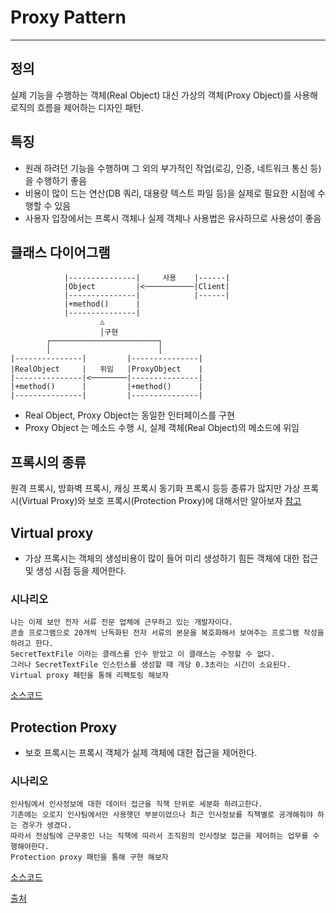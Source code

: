 # Proxy Pattern
---
## 정의
실제 기능을 수행하는 객체(Real Object) 대신 가상의 객체(Proxy Object)를 사용해 로직의 흐름을 제어하는 디자인 패턴.

## 특징
- 원래 하려던 기능을 수행하며 그 외의 부가적인 작업(로깅, 인증, 네트워크 통신 등)을 수행하기 좋음
- 비용이 많이 드는 연산(DB 쿼리, 대용량 텍스트 파일 등)을 실제로 필요한 시점에 수행할 수 있음
- 사용자 입장에서는 프록시 객체나 실제 객체나 사용법은 유사하므로 사용성이 좋음

## 클래스 다이어그램
```text
            |---------------|     사용    |------|
            |Object         |<───────────|Client|
            |---------------|            |------|
            |+method()      |
            |---------------|
                    △
                    │구현
        ┌────────────────────────┐
        │                        │
|---------------|         |---------------|
|RealObject     |   위임   |ProxyObject    |
|---------------|<────────|---------------|
|+method()      |         |+method()      |
|---------------|         |---------------|
```
- Real Object, Proxy Object는 동일한 인터페이스를 구현
- Proxy Object 는 메소드 수행 시, 실제 객체(Real Object)의 메소드에 위임

## 프록시의 종류
원격 프록시, 방화벽 프록시, 캐싱 프록시 동기화 프록시 등등 종류가 많지만
가상 프록시(Virtual Proxy)와 보호 프록시(Protection Proxy)에 대해서만 알아보자
[참고](https://developside.tistory.com/80)

## Virtual proxy
- 가상 프록시는 객체의 생성비용이 많이 들어 미리 생성하기 힘든 객체에 대한 접근 및 생성 시점 등을 제어한다.

### 시나리오
```text
나는 이제 보안 전자 서류 전문 업체에 근무하고 있는 개발자이다.
콘솔 프로그램으로 20개씩 난독화된 전자 서류의 본문을 복호화해서 보여주는 프로그램 작성을 하려고 한다.
SecretTextFile 이라는 클래스를 인수 받았고 이 클래스는 수정할 수 없다.
그러나 SecretTextFile 인스턴스를 생성할 때 개당 0.3초라는 시간이 소요된다.
Virtual proxy 패턴을 통해 리팩토링 해보자
```

[소스코드](src/virtual/Main.java)

## Protection Proxy
- 보호 프록시는 프록시 객체가 실제 객체에 대한 접근을 제어한다.

### 시나리오
```text
인사팀에서 인사정보에 대한 데이터 접근을 직책 단위로 세분화 하려고한다.
기존에는 오로지 인사팀에서만 사용햇던 부분이었으나 최근 인사정보를 직책별로 공개해줘야 하는 경우가 생겼다.
따라서 전삼팀에 근무중인 나는 직책에 따라서 조직원의 인사정보 접근을 제어하는 업무를 수행해야한다.
Protection proxy 패턴을 통해 구현 해보자
```
[소스코드](src/protection/Main.java)



[출처](https://jdm.kr/blog/235)